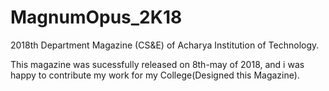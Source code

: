 # MagnumOpus_2K18
2018th Department Magazine (CS&E) of Acharya Institution of Technology.

This magazine was sucessfully released on 8th-may of 2018, and i was happy to contribute my work for my College(Designed this Magazine).
